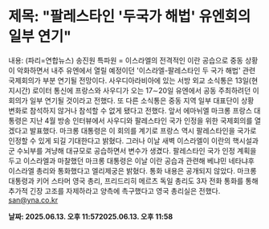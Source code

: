 # **제목: "팔레스타인 '두국가 해법' 유엔회의 일부 연기"**

  내용: (파리=연합뉴스) 송진원 특파원 = 이스라엘의 전격적인 이란 공습으로 중동 상황이 악화하면서 내주 유엔에서 열릴 예정이던 '이스라엘-팔레스타인 두 국가 해법' 관련 국제회의가 부분 연기될 전망이다.    사우디아라비아에 있는 서방 외교 소식통은 13일(현지시간) 로이터 통신에 프랑스와 사우디가 오는 17∼20일 유엔에서 공동 주최하려던 이 회의가 일부 연기될 것이라고 전했다.    또 다른 소식통은 중동 지역 일부 대표단이 상황 변화로 참석하지 않거나 참석할 수 없게 됐다고 전했다.    앞서 에마뉘엘 마크롱 프랑스 대통령은 지난 4월 방송 인터뷰에서 사우디와 팔레스타인 국가 인정을 위한 국제회의를 열겠다고 발표했다. 마크롱 대통령은 이 회의를 계기로 프랑스 역시 팔레스타인을 국가로 인정할 수 있게 되길 기대한다고 밝혔다.    그러나 이날 새벽 이스라엘이 이란의 핵시설과 군 수뇌부를 겨냥해 대규모로 공습하면서 변수가 생겼다.    팔레스타인 국가 인정 계획을 두고 이스라엘과 마찰했던 마크롱 대통령은 이날 이란 공습과 관련해 베냐민 네타냐후 이스라엘 총리와 통화했다고 엘리제궁은 밝혔다. 통화 내용은 공개되지 않았다.    마크롱 대통령과 키어 스타머 영국 총리, 프리드리히 메르츠 독일 총리도 3자 전화 통화를 통해 추가적 긴장 고조를 자제하라고 양측에 촉구했다고 영국 총리실은 전했다.    san@yna.co.kr

  **날짜: 2025.06.13. 오후 11:572025.06.13. 오후 11:58**